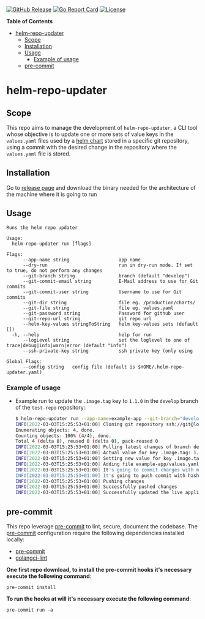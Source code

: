 [![GitHub Release](https://img.shields.io/github/release/DocPlanner/helm-repo-updater.svg?logo=github&labelColor=262b30)](https://github.com/DocPlanner/helm-repo-updater/releases)
[![Go Report Card](https://goreportcard.com/badge/github.com/DocPlanner/helm-repo-updater)](https://goreportcard.com/report/github.com/DocPlanner/helm-repo-updater)
[![License](https://img.shields.io/github/license/DocPlanner/helm-repo-updater)](https://github.com/DocPlanner/helm-repo-updater/LICENSE)

<!-- START doctoc generated TOC please keep comment here to allow auto update -->
<!-- DON'T EDIT THIS SECTION, INSTEAD RE-RUN doctoc TO UPDATE -->
**Table of Contents**

- [helm-repo-updater](#helm-repo-updater)
  - [Scope](#scope)
  - [Installation](#installation)
  - [Usage](#usage)
    - [Example of usage](#example-of-usage)
  - [pre-commit](#pre-commit)

<!-- END doctoc generated TOC please keep comment here to allow auto update -->

# helm-repo-updater

## Scope

This repo aims to manage the development of `helm-repo-updater`, a CLI tool whose objective is to update one or more sets of value keys in the `values.yaml` files used by a [helm chart](https://helm.sh/docs/topics/charts/) stored in a specific git repository, using a commit with the desired change in the repository where the `values.yaml` file is stored.

## Installation

Go to [release page](https://github.com/DocPlanner/helm-repo-updater/releases) and download the binary needed for the architecture of the machine where it is going to run

## Usage

    Runs the helm repo updater

    Usage:
      helm-repo-updater run [flags]

    Flags:
          --app-name string                  app name
          --dry-run                          run in dry-run mode. If set to true, do not perform any changes
          --git-branch string                branch (default "develop")
          --git-commit-email string          E-Mail address to use for Git commits
          --git-commit-user string           Username to use for Git commits
          --git-dir string                   file eg. /production/charts/
          --git-file string                  file eg. values.yaml
          --git-password string              Password for github user
          --git-repo-url string              git repo url
          --helm-key-values stringToString   helm key-values sets (default [])
      -h, --help                             help for run
          --logLevel string                  set the loglevel to one of trace|debug|info|warn|error (default "info")
          --ssh-private-key string           ssh private key (only using

    Global Flags:
          --config string   config file (default is $HOME/.helm-repo-updater.yaml)

### Example of usage

- Example run to update the `.image.tag` key to `1.1.0` in the `develop` branch of the `test-repo` repository::
  ```bash
  $ helm-repo-updater run --app-name=example-app --git-branch="develop" --git-commit-user="test-user" --git-commit-email="test-user@docplanner.com" --git-file="values.yaml" --helm-key-values=".image.tag=1.1.0" --git-repo-url="ssh://git@localhost:2222/git-server/repos/test-repo.git" --ssh-private-key="test-git-server/private_keys/helm-repo-updater-test"
  INFO[2022-03-03T15:25:53+01:00] Cloning git repository ssh://git@localhost:2222/git-server/repos/test-repo.git in temporal folder located in /var/folders/vb/v4wr_9f52ns4mmdkwp4_35cm0000gp/T/git-example-app4219399441  application=example-app
  Enumerating objects: 4, done.
  Counting objects: 100% (4/4), done.
  Total 4 (delta 0), reused 0 (delta 0), pack-reused 0
  INFO[2022-03-03T15:25:53+01:00] Pulling latest changes of branch develop      application=example-app
  INFO[2022-03-03T15:25:53+01:00] Actual value for key .image.tag: 1.0.0        application=example-app
  INFO[2022-03-03T15:25:53+01:00] Setting new value for key .image.tag: 1.1.0   application=example-app
  INFO[2022-03-03T15:25:53+01:00] Adding file example-app/values.yaml to git for commit changes  application=example-app
  INFO[2022-03-03T15:25:53+01:00] It's going to commit changes with message: /var/folders/vb/v4wr_9f52ns4mmdkwp4_35cm0000gp/T/example-app1005856236  application=example-app
  INFO[2022-03-03T15:25:53+01:00] It's going to push commit with hash 7b690b0d286dac13c23418807a0612acf7a83867 and message /var/folders/vb/v4wr_9f52ns4mmdkwp4_35cm0000gp/T/example-app1005856236  application=example-app
  INFO[2022-03-03T15:25:53+01:00] Pushing changes                               application=example-app
  INFO[2022-03-03T15:25:53+01:00] Successfully pushed changes                   application=example-app
  INFO[2022-03-03T15:25:53+01:00] Successfully updated the live application spec  application=example-app
  ```

## pre-commit

This repo leverage [pre-commit](https://pre-commit.com) to lint, secure, document the codebase. The [pre-commit](https://pre-commit.com) configuration require the following dependencies installed locally:
- [pre-commit](https://pre-commit.com/#install)
- [golangci-lint](https://golangci-lint.run/usage/install/#local-installation)

**One first repo download, to install the pre-commit hooks it's necessary execute the following command**:
```
pre-commit install
```

**To run the hooks at will it's necessary execute the following command**:
```
pre-commit run -a
```
